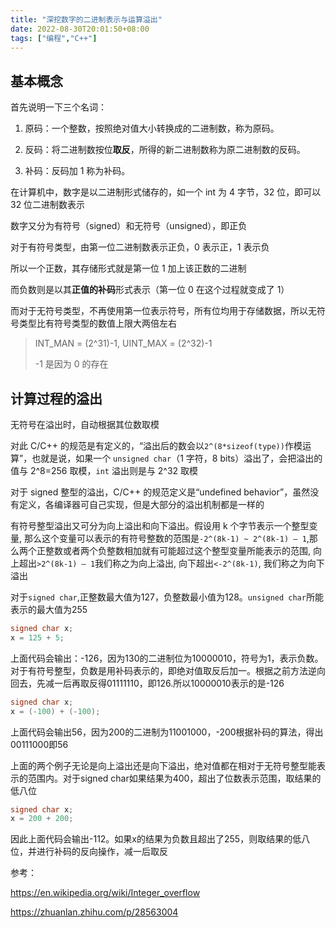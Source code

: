 ```yaml
---
title: "深挖数字的二进制表示与运算溢出"
date: 2022-08-30T20:01:50+08:00
tags: ["编程","C++"]
---
```


## 基本概念

首先说明一下三个名词：

1. 原码：一个整数，按照绝对值大小转换成的二进制数，称为原码。

2. 反码：将二进制数按位**取反**，所得的新二进制数称为原二进制数的反码。

3. 补码：反码加 1 称为补码。

在计算机中，数字是以二进制形式储存的，如一个 int 为 4 字节，32 位，即可以 32 位二进制数表示

数字又分为有符号（signed）和无符号（unsigned），即正负

对于有符号类型，由第一位二进制数表示正负，0 表示正，1 表示负

所以一个正数，其存储形式就是第一位 1 加上该正数的二进制

而负数则是以其**正值的补码**形式表示（第一位 0 在这个过程就变成了 1）

而对于无符号类型，不再使用第一位表示符号，所有位均用于存储数据，所以无符号类型比有符号类型的数值上限大两倍左右

> INT_MAN = (2^31)-1, UINT_MAX = (2^32)-1
>
> -1 是因为 0 的存在

## 计算过程的溢出

无符号在溢出时，自动根据其位数取模

对此 C/C++ 的规范是有定义的，“溢出后的数会以`2^(8*sizeof(type))`作模运算”，也就是说，如果一个 `unsigned char`（1 字符，8 bits）溢出了，会把溢出的值与 2^8=256 取模，`int` 溢出则是与 2^32 取模

对于 signed 整型的溢出，C/C++ 的规范定义是“undefined behavior”，虽然没有定义，各编译器可自己实现，但是大部分的溢出机制都是一样的

有符号整型溢出又可分为向上溢出和向下溢出。假设用 k 个字节表示一个整型变量, 那么这个变量可以表示的有符号整数的范围是`-2^(8k-1) ~ 2^(8k-1) – 1`,那么两个正整数或者两个负整数相加就有可能超过这个整型变量所能表示的范围, 向上超出`>2^(8k-1) – 1`我们称之为向上溢出, 向下超出`<-2^(8k-1)`, 我们称之为向下溢出

对于`signed char`,正整数最大值为127，负整数最小值为128。`unsigned char`所能表示的最大值为255

```c++
signed char x;
x = 125 + 5;
```

上面代码会输出：-126，因为130的二进制位为10000010，符号为1，表示负数。对于有符号整型，负数是用补码表示的，即绝对值取反后加一。根据之前方法逆向回去，先减一后再取反得01111110，即126.所以10000010表示的是-126

```c++
signed char x;
x = (-100) + (-100);
```

上面代码会输出56，因为200的二进制为11001000，-200根据补码的算法，得出00111000即56

上面的两个例子无论是向上溢出还是向下溢出，绝对值都在相对于无符号整型能表示的范围内。对于signed char如果结果为400，超出了位数表示范围，取结果的低八位

```c++
signed char x;
x = 200 + 200;
```

因此上面代码会输出-112。如果x的结果为负数且超出了255，则取结果的低八位，并进行补码的反向操作，减一后取反

参考：

<https://en.wikipedia.org/wiki/Integer_overflow>

<https://zhuanlan.zhihu.com/p/28563004>
